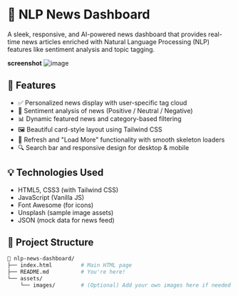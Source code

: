 # 📰 NLP News Dashboard

A sleek, responsive, and AI-powered news dashboard that provides real-time news articles enriched with Natural Language Processing (NLP) features like sentiment analysis and topic tagging.

**screenshot**
![image](https://github.com/user-attachments/assets/feb974f7-eab0-4338-96a4-2b5f1963db69)


## 🌟 Features

- ✅ Personalized news display with user-specific tag cloud
- 🧠 Sentiment analysis of news (Positive / Neutral / Negative)
- 📊 Dynamic featured news and category-based filtering
- 🖼️ Beautiful card-style layout using Tailwind CSS
- 🔄 Refresh and "Load More" functionality with smooth skeleton loaders
- 🔍 Search bar and responsive design for desktop & mobile

## 💡 Technologies Used

- HTML5, CSS3 (with Tailwind CSS)
- JavaScript (Vanilla JS)
- Font Awesome (for icons)
- Unsplash (sample image assets)
- JSON (mock data for news feed)

## 📁 Project Structure

```bash
📁 nlp-news-dashboard/
├── index.html         # Main HTML page
├── README.md          # You're here!
└── assets/
    └── images/        # (Optional) Add your own images here if needed
